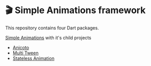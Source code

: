 # 🎬 Simple Animations framework

This repository contains four Dart packages.

[Simple Animations](./simple_animations)
  with it's child projects
- [Anicoto](./sa_anicoto)
- [Multi Tween](./sa_multi_tween)
- [Stateless Animation](./sa_stateless_animation)

